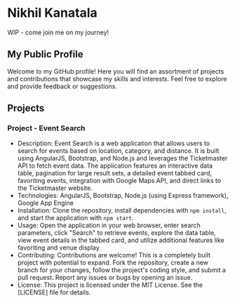 # Nikhil Kanatala
WIP - come join me on my journey!

## My Public Profile

Welcome to my GitHub profile! Here you will find an assortment of projects and contributions that showcase my skills and interests. Feel free to explore and provide feedback or suggestions.

## Projects

### Project - Event Search

- Description: Event Search is a web application that allows users to search for events based on location, category, and distance. It is built using AngularJS, Bootstrap, and Node.js and leverages the Ticketmaster API to fetch event data. The application features an interactive data table, pagination for large result sets, a detailed event tabbed card, favoriting events, integration with Google Maps API, and direct links to the Ticketmaster website.
- Technologies: AngularJS, Bootstrap, Node.js (using Express framework), Google App Engine
- Installation: Clone the repository, install dependencies with `npm install`, and start the application with `npm start`.
- Usage: Open the application in your web browser, enter search parameters, click "Search" to retrieve events, explore the data table, view event details in the tabbed card, and utilize additional features like favoriting and venue display.
- Contributing: Contributions are welcome! This is a completely built project with potential to expand. Fork the repository, create a new branch for your changes, follow the project's coding style, and submit a pull request. Report any issues or bugs by opening an issue.
- License: This project is licensed under the MIT License. See the [LICENSE] file for details.
